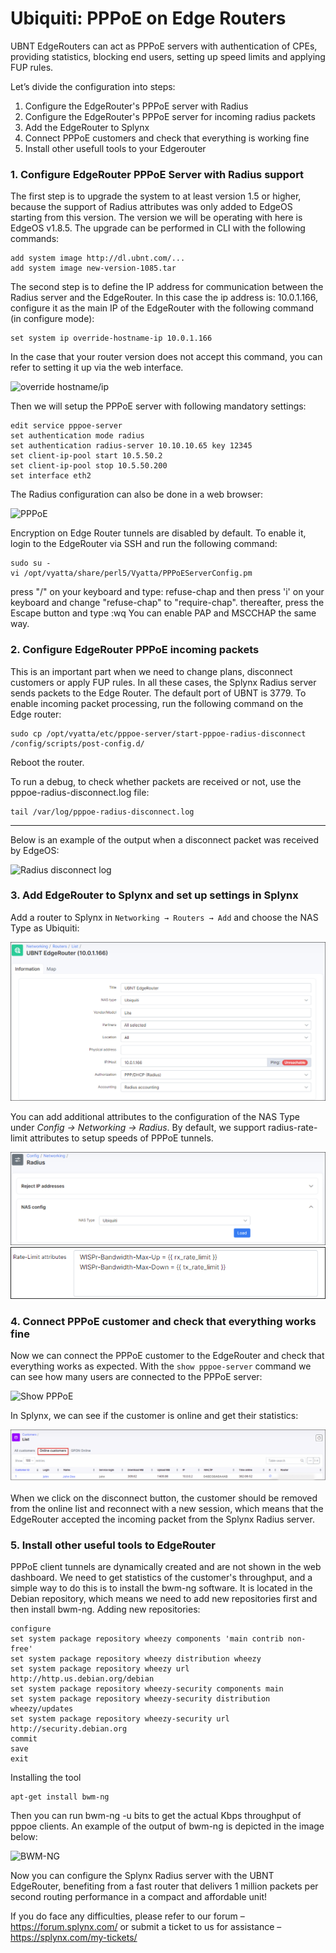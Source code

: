 Ubiquiti: PPPoE on Edge Routers
==========

UBNT EdgeRouters can act as PPPoE servers with authentication of CPEs, providing statistics, blocking end users, setting up speed limits and applying FUP rules.

Let’s divide the configuration into steps:

1. Configure the EdgeRouter's PPPoE server with Radius
2. Configure the EdgeRouter's PPPoE server for incoming radius packets
3. Add the EdgeRouter to Splynx
4. Connect PPPoE customers and check that everything is working fine
5. Install other usefull tools to your Edgerouter

### 1. Configure EdgeRouter PPPoE Server with Radius support

The first step is to upgrade the system to at least version 1.5 or higher, because the support of Radius attributes was only added to EdgeOS starting from this version. The version we will be operating with here is EdgeOS v1.8.5.
The upgrade can be performed in CLI with the following commands:
```
add system image http://dl.ubnt.com/...
add system image new-version-1085.tar
```


The second step is to define the IP address for communication between the Radius server and the EdgeRouter.
In this case the ip address is: 10.0.1.166, configure it as the main IP of the EdgeRouter with the following command (in configure mode):
```
set system ip override-hostname-ip 10.0.1.166
```
In the case that your router version does not accept this command, you can refer to setting it up via the web interface.

![override hostname/ip](override_hostname_ip.png)

Then we will setup the PPPoE server with following mandatory settings:
```
edit service pppoe-server
set authentication mode radius
set authentication radius-server 10.10.10.65 key 12345
set client-ip-pool start 10.5.50.2
set client-ip-pool stop 10.5.50.200
set interface eth2
```


The Radius configuration can also be done in a web browser:

![PPPoE](pppoe.png)


Encryption on Edge Router tunnels are disabled by default. To enable it, login to the EdgeRouter via SSH and run the following command:
```
sudo su -
vi /opt/vyatta/share/perl5/Vyatta/PPPoEServerConfig.pm
```

press "/" on your keyboard and type: refuse-chap
and then press 'i' on your keyboard and change "refuse-chap" to "require-chap".
thereafter, press the Escape button and type :wq
You can enable PAP and MSCCHAP the same way.


### 2. Configure EdgeRouter PPPoE incoming packets

This is an important part when we need to change plans, disconnect customers or apply FUP rules. In all these cases, the Splynx Radius server sends packets to the Edge Router.
The default port of UBNT is 3779. To enable incoming packet processing, run the following command on the Edge router:
```
sudo cp /opt/vyatta/etc/pppoe-server/start-pppoe-radius-disconnect /config/scripts/post-config.d/
```
Reboot the router.

To run a debug, to check whether packets are received or not, use the pppoe-radius-disconnect.log file:
```
tail /var/log/pppoe-radius-disconnect.log
```

---
Below is an example of the output when a disconnect packet was received by EdgeOS:

![Radius disconnect log](radius_disconnect_log.png)


### 3. Add EdgeRouter to Splynx and set up settings in Splynx

Add a router to Splynx in `Networking → Routers → Add` and choose the NAS Type as Ubiquiti:


![Information](information.png)


You can add additional attributes to the configuration of the NAS Type under *Config → Networking → Radius*.
By default, we support radius-rate-limit attributes to setup speeds of PPPoE tunnels.

![NAS config](nas_config.png)
![NAS config](nas_config2.png)



### 4. Connect PPPoE customer and check that everything works fine

Now we can connect the PPPoE customer to the EdgeRouter and check that everything works as expected.
With the `show pppoe-server` command we can see how many users are connected to the PPPoE server:

![Show PPPoE](show_pppoe.png)


In Splynx, we can see if the customer is online and get their statistics:

![Online](online.png)

When we click on the disconnect button, the customer should be removed from the online list and reconnect with a new session, which means that the EdgeRouter accepted the incoming packet from the Splynx Radius server.


### 5. Install other useful tools to EdgeRouter

PPPoE client tunnels are dynamically created and are not shown in the web dashboard. We need to get statistics of the customer's throughput, and a simple way to do this is to install the bwm-ng software. It is located in the Debian repository, which means we need to add new repositories first and then install bwm-ng.
Adding new repositories:
```
configure
set system package repository wheezy components 'main contrib non-free'
set system package repository wheezy distribution wheezy
set system package repository wheezy url http://http.us.debian.org/debian
set system package repository wheezy-security components main
set system package repository wheezy-security distribution wheezy/updates
set system package repository wheezy-security url http://security.debian.org
commit
save
exit
```
Installing the tool
```
apt-get install bwm-ng
```

Then you can run bwm-ng -u bits to get the actual Kbps throughput of pppoe clients.
An example of the output of bwm-ng is depicted in the image below:

![BWM-NG](BWM-NG.png)

Now you can configure the Splynx Radius server with the UBNT EdgeRouter, benefiting from a fast router that delivers 1 million packets per second routing performance in a compact and affordable unit!


If you do face any difficulties, please refer to our forum – https://forum.splynx.com/ or submit a ticket to us for assistance – https://splynx.com/my-tickets/
